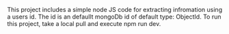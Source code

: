 This project includes a simple node JS code for extracting infromation using a users id. The id is an defaullt mongoDb id of default type: ObjectId. To run this project, take a local pull and execute npm run dev.

